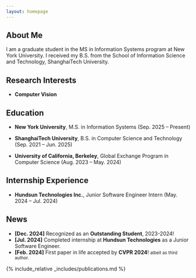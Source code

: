 ```yaml
---
layout: homepage
---
```


## About Me

I am a graduate student in the MS in Information Systems program at New York University. I received my B.S. from the School of Information Science and Technology, ShanghaiTech University.

## Research Interests

- **Computer Vision**

## Education

- **New York University**, M.S. in Information Systems (Sep. 2025 – Present)  
  
- **ShanghaiTech University**, B.S. in Computer Science and Technology (Sep. 2021 – Jun. 2025)  
  
- **University of California, Berkeley**, Global Exchange Program in Computer Science (Aug. 2023 – May. 2024)  
 
## Internship Experience

- **Hundsun Technologies Inc.**, Junior Software Engineer Intern (May. 2024 – Jul. 2024)  
  
## News

- **[Dec. 2024]** Recognized as an <strong>Outstanding Student</strong>, 2023-2024!
- **[Jul. 2024]** Completed internship at <strong>Hundsun Technologies</strong> as a Junior Software Engineer.
- **[Feb. 2024]** First paper in life accepted by <strong>CVPR 2024</strong>! <small> albeit as third author.</small>

{% include_relative _includes/publications.md %}

[//]: # ({% include_relative _includes/services.md %})
